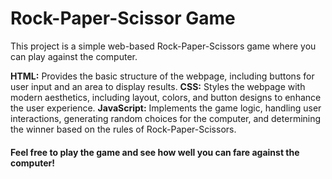 # Rock-Paper-Scissor Game 

This project is a simple web-based Rock-Paper-Scissors game where you can play against the computer.

**HTML:** Provides the basic structure of the webpage, including buttons for user input and an area to display results.
**CSS:** Styles the webpage with modern aesthetics, including layout, colors, and button designs to enhance the user experience.
**JavaScript:** Implements the game logic, handling user interactions, generating random choices for the computer, and determining the winner based on the rules of Rock-Paper-Scissors.


#### Feel free to play the game and see how well you can fare against the computer!
